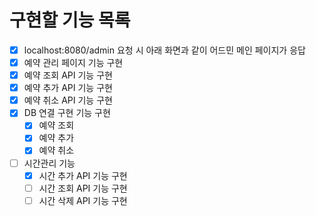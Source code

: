 # 구현할 기능 목록

- [x] localhost:8080/admin 요청 시 아래 화면과 같이 어드민 메인 페이지가 응답
- [x] 예약 관리 페이지 기능 구현
- [x] 예약 조회 API 기능 구현
- [x] 예약 추가 API 기능 구현
- [x] 예약 취소 API 기능 구현
- [x] DB 연결 구현 기능 구현
  - [x] 예약 조회
  - [x] 예약 추가
  - [x] 예약 취소
- [ ] 시간관리 기능
  - [x] 시간 추가 API 기능 구현
  - [ ] 시간 조회 API 기능 구현
  - [ ] 시간 삭제 API 기능 구현